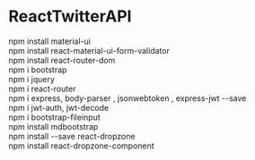 # ReactTwitterAPI
npm install material-ui <br>
npm install react-material-ui-form-validator <br>
npm install react-router-dom <br>
npm i bootstrap <br>
npm i jquery <br>
npm i react-router <br>
npm i express,  body-parser , jsonwebtoken , express-jwt --save <br>
npm i jwt-auth, jwt-decode <br>
npm i bootstrap-fileinput <br>
npm install mdbootstrap <br>
npm install --save react-dropzone <br>
npm install react-dropzone-component <br>